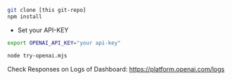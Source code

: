 ```sh
git clone [this git-repo]
npm install
```
- Set your API-KEY
```sh
export OPENAI_API_KEY="your api-key"
``` 
```sh
node try-openai.mjs
```
Check Responses on Logs of Dashboard: https://platform.openai.com/logs
